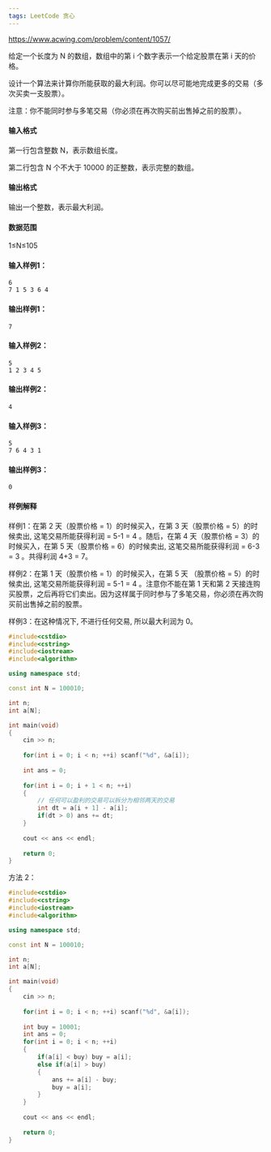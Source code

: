 ```yaml
---
tags: LeetCode 贪心
---
```




https://www.acwing.com/problem/content/1057/



给定一个长度为 N 的数组，数组中的第 i 个数字表示一个给定股票在第 i 天的价格。

设计一个算法来计算你所能获取的最大利润。你可以尽可能地完成更多的交易（多次买卖一支股票）。

注意：你不能同时参与多笔交易（你必须在再次购买前出售掉之前的股票）。

#### 输入格式

第一行包含整数 N，表示数组长度。

第二行包含 N 个不大于 10000 的正整数，表示完整的数组。

#### 输出格式

输出一个整数，表示最大利润。

#### 数据范围

1≤N≤105

#### 输入样例1：

```
6
7 1 5 3 6 4
```

#### 输出样例1：

```
7
```

#### 输入样例2：

```
5
1 2 3 4 5
```

#### 输出样例2：

```
4
```

#### 输入样例3：

```
5
7 6 4 3 1
```

#### 输出样例3：

```
0
```

#### 样例解释

样例1：在第 2 天（股票价格 = 1）的时候买入，在第 3 天（股票价格 = 5）的时候卖出, 这笔交易所能获得利润 = 5-1 = 4 。随后，在第 4 天（股票价格 = 3）的时候买入，在第 5 天（股票价格 = 6）的时候卖出, 这笔交易所能获得利润 = 6-3 = 3 。共得利润 4+3 = 7。

样例2：在第 1 天（股票价格 = 1）的时候买入，在第 5 天 （股票价格 = 5）的时候卖出, 这笔交易所能获得利润 = 5-1 = 4 。注意你不能在第 1 天和第 2 天接连购买股票，之后再将它们卖出。因为这样属于同时参与了多笔交易，你必须在再次购买前出售掉之前的股票。

样例3：在这种情况下, 不进行任何交易, 所以最大利润为 0。



```cpp
#include<cstdio>
#include<cstring>
#include<iostream>
#include<algorithm>

using namespace std;

const int N = 100010;

int n;
int a[N];

int main(void)
{
    cin >> n;
    
    for(int i = 0; i < n; ++i) scanf("%d", &a[i]);
    
    int ans = 0;
    
    for(int i = 0; i + 1 < n; ++i)
    {
        // 任何可以盈利的交易可以拆分为相邻两天的交易
        int dt = a[i + 1] - a[i];
        if(dt > 0) ans += dt;
    }
    
    cout << ans << endl;
    
    return 0;
}
```



方法 2：

```cpp
#include<cstdio>
#include<cstring>
#include<iostream>
#include<algorithm>

using namespace std;

const int N = 100010;

int n;
int a[N];

int main(void)
{
    cin >> n;
    
    for(int i = 0; i < n; ++i) scanf("%d", &a[i]);
    
    int buy = 10001;
    int ans = 0;
    for(int i = 0; i < n; ++i)
    {
        if(a[i] < buy) buy = a[i];
        else if(a[i] > buy)
        {
            ans += a[i] - buy;
            buy = a[i];
        }
    }
    
    cout << ans << endl;
    
    return 0;
}
```

